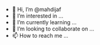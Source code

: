 - 👋 Hi, I’m @mahdijaf
- 👀 I’m interested in ...
- 🌱 I’m currently learning ...
- 💞️ I’m looking to collaborate on ...
- 📫 How to reach me ...

<!---
mahdijaf/mahdijaf is a ✨ special ✨ repository because its `README.md` (this file) appears on your GitHub profile.
You can click the Preview link to take a look at your changes.
--->
